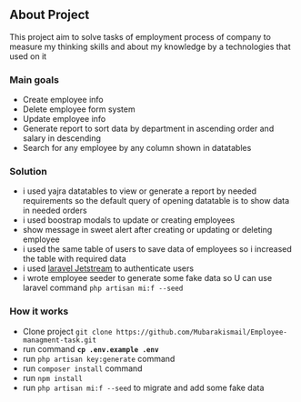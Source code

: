 ## About Project

This project aim to solve tasks of employment process of company to measure my thinking skills and about my knowledge by
a technologies that used on it

### Main goals

- Create employee info
- Delete employee form system
- Update employee info
- Generate report to sort data by department in ascending order and salary in descending
- Search for any employee by any column shown in datatables

### Solution

- i used yajra datatables to view or generate a report by needed requirements so the default query of opening datatable
  is to show data in needed orders
- i used boostrap modals to update or creating employees
- show message in sweet alert after creating or updating or deleting employee
- i used the same table of users to save data of employees so i increased the table with required data
- i used [laravel Jetstream](https://jetstream.laravel.com/3.x/introduction.html) to authenticate users
- i wrote employee seeder to generate some fake data so U can use laravel command `php artisan mi:f --seed`


### How it works

- Clone project `git clone https://github.com/Mubarakismail/Employee-managment-task.git`
- run command **`cp .env.example .env`**
- run `php artisan key:generate` command
- run `composer install` command
- run `npm install`
- run `php artisan mi:f --seed` to migrate and add some fake data
